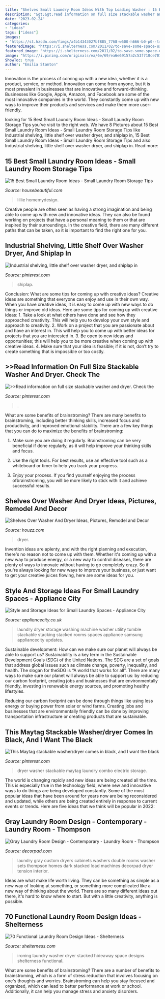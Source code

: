 ```yaml
---
title: "Shelves Small Laundry Room Ideas With Top Loading Washer : 15 Best Small Laundry Room Ideas"
description: "&gt;&gt;read information on full size stackable washer and dryer. check the"
date: "2023-02-24"
categories:
- "ideas"
tags: ["ideas"]
images:
- "https://st.hzcdn.com/fimgs/a4b14343027bf885_7768-w500-h666-b0-p0--traditional-laundry-room.jpg"
featuredImage: "https://i.shelterness.com/2011/02/to-save-some-space-use-stacked-washer-and-dryer-and-a-hideaway-ironing-board.jpg"
featured_image: "https://i.shelterness.com/2011/02/to-save-some-space-use-stacked-washer-and-dryer-and-a-hideaway-ironing-board.jpg"
image: "https://i.pinimg.com/originals/ea/6e/69/ea6e69157a2c53f710ce7013e969f46d.jpg"
ShowToc: true
author: "Emilia Stanton"
---
```



Innovation is the process of coming up with a new idea, whether it is a product, service, or method. Innovation can come from anyone, but it is most prevalent in businesses that are innovative and forward-thinking. Businesses like Google, Apple, Amazon, and Facebook are some of the most innovative companies in the world. They constantly come up with new ways to improve their products and services and make them more user-friendly.

	

		
looking for 15 Best Small Laundry Room Ideas - Small Laundry Room Storage Tips you've visit to the right web. We have 8 Pictures about 15 Best Small Laundry Room Ideas - Small Laundry Room Storage Tips like Industrial shelving, little shelf over washer dryer, and shiplap in, 15 Best Small Laundry Room Ideas - Small Laundry Room Storage Tips and also Industrial shelving, little shelf over washer dryer, and shiplap in. Read more:
		
    
## 15 Best Small Laundry Room Ideas - Small Laundry Room Storage Tips

<img loading=lazy src="https://hips.hearstapps.com/hmg-prod.s3.amazonaws.com/images/laundry-room-idea-1518206703.jpg?crop=0.919xw:1.00xh;0.0812xw,0&amp;resize=768:*" onerror="this.onerror=null;this.src='https://tse1.mm.bing.net/th?id=OIP.hwJX50bIqf7K9HN3wvaqwQHaLG&amp;pid=15.1';" alt="15 Best Small Laundry Room Ideas - Small Laundry Room Storage Tips">

_Source: housebeautiful.com_

>lillie homemydesign. 

	

Creative people are often seen as having a strong imagination and being able to come up with new and innovative ideas. They can also be found working on projects that have a personal meaning to them or that are inspired by their surroundings. In the creative field, there are many different paths that can be taken, so it is important to find the right one for you.

    
## Industrial Shelving, Little Shelf Over Washer Dryer, And Shiplap In

<img loading=lazy src="https://i.pinimg.com/736x/c4/7b/43/c47b4303331c1153c52cf184395b12b6.jpg" onerror="this.onerror=null;this.src='https://tse4.mm.bing.net/th?id=OIP.pzn2F2Rp29rPyKuR2twAbgHaJ4&amp;pid=15.1';" alt="Industrial shelving, little shelf over washer dryer, and shiplap in">

_Source: pinterest.com_

>shiplap. 

	

Conclusion: What are some tips for coming up with creative ideas?
Creative ideas are something that everyone can enjoy and use in their own way. When you have creative ideas, it is easy to come up with new ways to do things or improve old ideas. Here are some tips for coming up with creative ideas: 1. Take a look at what others have done and see how they approached creativity. This will help you to develop your own style and approach to creativity. 2. Work on a project that you are passionate about and have an interest in. This will help you to come up with better ideas for projects that you are interested in. 3. Be open to new ideas and opportunities; this will help you to be more creative when coming up with creative ideas. 4. Make sure that your idea is feasible; if it is not, don’t try to create something that is impossible or too costly. 
    
## &gt;&gt;Read Information On Full Size Stackable Washer And Dryer. Check The

<img loading=lazy src="https://i.pinimg.com/originals/3f/e1/bd/3fe1bd8a359ccf5e9f92cafb210937de.jpg" onerror="this.onerror=null;this.src='https://tse4.mm.bing.net/th?id=OIP.TEX00WlrP372z0Rqm0W0pAHaLk&amp;pid=15.1';" alt="&gt;&gt;Read information on full size stackable washer and dryer. Check the">

_Source: pinterest.com_

>. 

	

What are some benefits of brainstroming?
There are many benefits to brainstroming, including better thinking skills, increased focus and productivity, and improved emotional stability. There are a few key things that you can do to maximize the benefits of brainstroming:
1. Make sure you are doing it regularly. Brainstroming can be very beneficial if done regularly, as it will help improve your thinking skills and focus.

2. Use the right tools. For best results, use an effective tool such as a whiteboard or timer to help you track your progress.

3. Enjoy your process. If you find yourself enjoying the process ofbrainstroming, you will be more likely to stick with it and achieve successful results.

    
## Shelves Over Washer And Dryer Ideas, Pictures, Remodel And Decor

<img loading=lazy src="https://st.hzcdn.com/fimgs/a4b14343027bf885_7768-w500-h666-b0-p0--traditional-laundry-room.jpg" onerror="this.onerror=null;this.src='https://tse3.mm.bing.net/th?id=OIP.9KajAANzuJof7OU8-YCM6QHaJ3&amp;pid=15.1';" alt="Shelves Over Washer And Dryer Ideas, Pictures, Remodel and Decor">

_Source: houzz.com_

>dryer. 

	

Invention ideas are aplenty, and with the right planning and execution, there's no reason not to come up with them. Whether it's coming up with a new way to produce energy, or a new way to control diseases, there are plenty of ways to innovate without having to go completely crazy. So if you're always looking for new ways to improve your business, or just want to get your creative juices flowing, here are some ideas for you.

    
## Style And Storage Ideas For Small Laundry Spaces - Appliance City

<img loading=lazy src="https://acitytesting.s3.amazonaws.com/uploads/2015/10/SamsungStacked.jpg" onerror="this.onerror=null;this.src='https://tse3.mm.bing.net/th?id=OIP.jLxVICwqX8mYvGsFedVUngHaH1&amp;pid=15.1';" alt="Style and Storage Ideas for Small Laundry Spaces - Appliance City">

_Source: appliancecity.co.uk_

>laundry dryer storage washing machine washer utility tumble stackable stacking stacked rooms spaces appliance samsung appliancecity updates. 

	

Sustainable development: How can we make sure our planet will always be able to support us?
Sustainability is a key term in the Sustainable Development Goals (SDG) of the United Nations. The SDG are a set of goals that address global issues such as climate change, poverty, inequality, and health. The slogan for theSDG is “A world that works for all”.
There are many ways to make sure our planet will always be able to support us: by reducing our carbon footprint, creating jobs and businesses that are environmentally friendly, investing in renewable energy sources, and promoting healthy lifestyles.

Reducing our carbon footprint can be done through things like using less energy or buying power from solar or wind farms. Creating jobs and businesses that are environmentally friendly can be done by improving transportation infrastructure or creating products that are sustainable.

    
## This Maytag Stackable Washer/dryer Comes In Black, And I Want The Black

<img loading=lazy src="https://i.pinimg.com/originals/ea/6e/69/ea6e69157a2c53f710ce7013e969f46d.jpg" onerror="this.onerror=null;this.src='https://tse3.mm.bing.net/th?id=OIP.6m5pFXosU_cQznAT6Wn0bQHaJ4&amp;pid=15.1';" alt="This Maytag stackable washer/dryer comes in black, and I want the black">

_Source: pinterest.com_

>dryer washer stackable maytag laundry combo electric storage. 

	

The world is changing rapidly and new ideas are being created all the time. This is especially true in the technology field, where new and innovative ways to do things are being developed constantly. Some of the most popular ideas that have been around for years now are being reconsidered and updated, while others are being created entirely in response to current events or trends. Here are five ideas that we think will be popular in 2022:

    
## Gray Laundry Room Design - Contemporary - Laundry Room - Thompson

<img loading=lazy src="https://cdn.decorpad.com/photos/2015/02/09/dark-gray-laundry-cabinets-2-sets-of-washers-and-dryers-gray-laundry-room.jpg" onerror="this.onerror=null;this.src='https://tse3.mm.bing.net/th?id=OIP.BnWiqsv6ygnUosiU5PyiogHaH1&amp;pid=15.1';" alt="Gray Laundry Room Design - Contemporary - Laundry Room - Thompson">

_Source: decorpad.com_

>laundry gray custom dryers cabinets washers double rooms washer sets thompson homes dark stacked load machines decorpad dryer tension interior. 

	

Ideas are what make life worth living. They can be something as simple as a new way of looking at something, or something more complicated like a new way of thinking about the world. There are so many different ideas out there, it's hard to know where to start. But with a little creativity, anything is possible.

    
## 70 Functional Laundry Room Design Ideas - Shelterness

<img loading=lazy src="https://i.shelterness.com/2011/02/to-save-some-space-use-stacked-washer-and-dryer-and-a-hideaway-ironing-board.jpg" onerror="this.onerror=null;this.src='https://tse2.mm.bing.net/th?id=OIP.XuzD4xYDw8lgYUN-ldIjzQHaLI&amp;pid=15.1';" alt="70 Functional Laundry Room Design Ideas - Shelterness">

_Source: shelterness.com_

>ironing laundry washer dryer stacked hideaway space designs shelterness functional. 

	

What are some benefits of brainstroming?
There are a number of benefits to brainstroming, which is a form of stress reduction that involves focusing on one's thoughts and worries. Brainstroming can help you stay focused and organized, which can lead to better performance at work or school. Additionally, it can help you manage stress and anxiety disorders.

